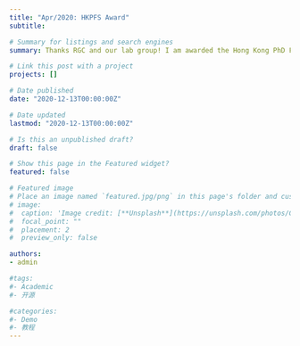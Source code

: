 ```yaml
---
title: "Apr/2020: HKPFS Award"
subtitle: 

# Summary for listings and search engines
summary: Thanks RGC and our lab group! I am awarded the Hong Kong PhD Fellowship Scholarship (HKPFS) since 2022.

# Link this post with a project
projects: []

# Date published
date: "2020-12-13T00:00:00Z"

# Date updated
lastmod: "2020-12-13T00:00:00Z"

# Is this an unpublished draft?
draft: false

# Show this page in the Featured widget?
featured: false

# Featured image
# Place an image named `featured.jpg/png` in this page's folder and customize its options here.
# image:
#  caption: 'Image credit: [**Unsplash**](https://unsplash.com/photos/CpkOjOcXdUY)'
#  focal_point: ""
#  placement: 2
#  preview_only: false

authors:
- admin

#tags:
#- Academic
#- 开源

#categories:
#- Demo
#- 教程
---
```


